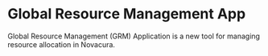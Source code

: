 # Global Resource Management App

Global Resource Management (GRM) Application is a new tool for managing resource allocation in Novacura.

